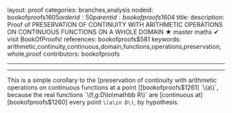 layout: proof
categories: branches,analysis
nodeid: bookofproofs$1605
orderid: 50
parentid: bookofproofs$1604
title: 
description:  Proof of PRESERVATION OF CONTINUITY WITH ARITHMETIC OPERATIONS ON CONTINUOUS FUNCTIONS ON A WHOLE DOMAIN &#9733; master maths &#10004; visit BookOfProofs!
references: bookofproofs$581
keywords: arithmetic,continuity,continuous,domain,functions,operations,preservation,whole,proof
contributors: bookofproofs

---


---

This is a simple corollary to the [preservation of continuity with arithmetic operations on continuous functions at a point ][bookofproofs$1261] `\(a\)`, because the real functions `\(f,g:D\to\mathbb R\)`  are [continuous at][bookofproofs$1260] every point `\(a\in D\)`, by hypothesis.
